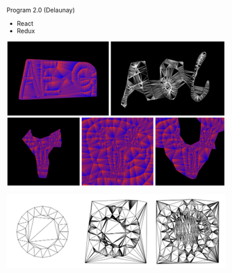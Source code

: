 Program 2.0 (Delaunay)

* React
* Redux

![Screenshot](./docs/Screenshot%202024-10-08%20at%2019.30.45.png)

![Screenshot](./docs/Screenshot%202024-10-08%20at%2019.31.01.png)
